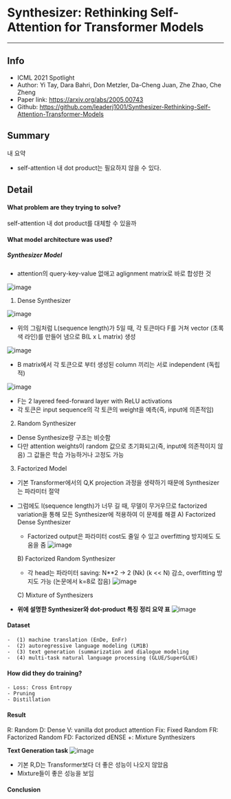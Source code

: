 # Synthesizer: Rethinking Self-Attention for Transformer Models

***

## Info
- ICML 2021 Spotlight
- Author: Yi Tay, Dara Bahri, Don Metzler, Da-Cheng Juan, Zhe Zhao, Che Zheng
- Paper link: https://arxiv.org/abs/2005.00743
- Github: https://github.com/leaderj1001/Synthesizer-Rethinking-Self-Attention-Transformer-Models

## Summary
내 요약
- self-attention 내 dot product는 필요하지 않을 수 있다.

## Detail

#### What problem are they trying to solve?
self-attention 내 dot product를 대체할 수 있을까


#### What model architecture was used?

#####  Synthesizer Model

- attention의 query-key-value 없애고 aglignment matrix로 바로 합성한 것

![image](https://user-images.githubusercontent.com/56949426/134122885-ec5d18b5-1684-4f3d-94ee-4d8c85b69ea6.png)


1. Dense Synthesizer

![image](https://user-images.githubusercontent.com/56949426/134158136-3b55d473-840b-43ed-ac73-3b85085b3b3f.png)

- 위의 그림처럼 L(sequence length)가 5일 때, 각 토큰마다 F를 거쳐 vector (초록색 라인)를 만들어 냄으로 B(L x L matrix) 생성


![image](https://user-images.githubusercontent.com/56949426/134158169-9f12068d-a04f-4737-aa2d-e1828706ac30.png)

- B matrix에서 각 토큰으로 부터 생성된 column 끼리는 서로 independent (독립적)

![image](https://user-images.githubusercontent.com/56949426/134158835-51950149-18b3-4335-ba8b-a7236e11ecde.png)

- F는 2 layered feed-forward layer with ReLU activations
- 각 토큰은 input sequence의 각 토큰의 weight을 예측(즉, input에 의존적임)

2. Random Synthesizer
- Dense Synthesize랑 구조는 비슷함
- 다만 attention weights이 random 값으로 초기화되고(즉, input에 의존적이지 않음) 그 값들은 학습 가능하거나 고정도 가능

3. Factorized Model
- 기본 Transformer에서의 Q,K projection 과정을 생략하기 때문에 Synthesizer는 파라미터 절약
- 그럼에도 l(sequence length)가 너무 길 때, 무델이 무거우므로 factorized variation을 통해 모든 Synthesizer에 적용하여 이 문제를 해결
	A)  Factorized Dense Synthesizer
	- Factorized output은 파라미터 cost도 줄일 수 있고 overfitting 방지에도 도움을 줌
	![image](https://user-images.githubusercontent.com/56949426/134125018-73857372-2a0c-4ad6-a45c-c6820fc91f18.png)

	B) Factorized Random Synthesizer
	- 각 head는 파라미터 saving: N**2 -> 2 (Nk) (k << N) 감소, overfitting 방지도 가능 (논문에서 k=8로 잡음)
	![image](https://user-images.githubusercontent.com/56949426/134125340-795e143c-ed8c-4ada-89e3-20665f22e240.png)

	C) Mixture of Synthesizers


- **위에 설명한 Synthesizer와 dot-product 특징 정리 요약 표**
![image](https://user-images.githubusercontent.com/56949426/134125869-66e336f4-ad7e-4ead-aa26-5984731f6cad.png)


#### Dataset
	-  (1) machine translation (EnDe, EnFr) 
	-  (2) autoregressive language modeling (LM1B) 
	-  (3) text generation (summarization and dialogue modeling 
	-  (4) multi-task natural language processing (GLUE/SuperGLUE)

#### How did they do training?
	- Loss: Cross Entropy
	- Pruning
	- Distillation

#### Result
R: Random
D: Dense
V: vanilla dot product attention
Fix: Fixed Random
FR: Factorized Random
FD: Factorized dENSE
+: Mixture Synthesizers

**Text Generation task**
![image](https://user-images.githubusercontent.com/56949426/134126584-3e948ae0-20b7-4e4c-b670-b7cc650a6a1d.png)

- 기본 R,D는 Transformer보다 더 좋은 성능이 나오지 않았음
- Mixture들이 좋은 성능을 보임


#### Conclusion



